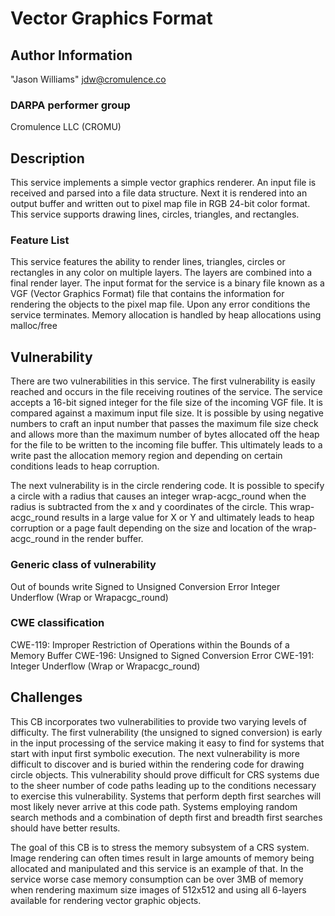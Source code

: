 # Vector Graphics Format

## Author Information

"Jason Williams" <jdw@cromulence.co>

### DARPA performer group
Cromulence LLC (CROMU)

## Description

This service implements a simple vector graphics renderer. An input file is received and parsed into a file data structure. Next it is rendered into an output buffer and written out to pixel map file in RGB 24-bit color format. This service supports drawing lines, circles, triangles, and rectangles.

### Feature List

This service features the ability to render lines, triangles, circles or rectangles in any color on multiple layers. The layers are combined into a final render layer. The input format for the service is a binary file known as a VGF (Vector Graphics Format) file that contains the information for rendering the objects to the pixel map file. Upon any error conditions the service terminates. Memory allocation is handled by heap allocations using malloc/free

## Vulnerability

There are two vulnerabilities in this service. The first vulnerability is easily reached and occurs in the file receiving routines of the service. The service accepts a 16-bit signed integer for the file size of the incoming VGF file. It is compared against a maximum input file size. It is possible by using negative numbers to craft an input number that passes the maximum file size check and allows more than the maximum number of bytes allocated off the heap for the file to be written to the incoming file buffer. This ultimately leads to a write past the allocation memory region and depending on certain conditions leads to heap corruption.

The next vulnerability is in the circle rendering code. It is possible to specify a circle with a radius that causes an integer wrap-acgc_round when the radius is subtracted from the x and y coordinates of the circle. This wrap-acgc_round results in a large value for X or Y and ultimately leads to heap corruption or a page fault depending on the size and location of the wrap-acgc_round in the render buffer.

### Generic class of vulnerability

Out of bounds write
Signed to Unsigned Conversion Error
Integer Underflow (Wrap or Wrapacgc_round)

### CWE classification
CWE-119: Improper Restriction of Operations within the Bounds of a Memory Buffer
CWE-196: Unsigned to Signed Conversion Error
CWE-191: Integer Underflow (Wrap or Wrapacgc_round)

## Challenges

This CB incorporates two vulnerabilities to provide two varying levels of difficulty. The first vulnerability (the unsigned to signed conversion) is early in the input processing of the service making it easy to find for systems that start with input first symbolic execution. The next vulnerability is more difficult to discover and is buried within the rendering code for drawing circle objects. This vulnerability should prove difficult for CRS systems due to the sheer number of code paths leading up to the conditions necessary to exercise this vulnerability. Systems that perform depth first searches will most likely never arrive at this code path. Systems employing random search methods and a combination of depth first and breadth first searches should have better results.

The goal of this CB is to stress the memory subsystem of a CRS system. Image rendering can often times result in large amounts of memory being allocated and manipulated and this service is an example of that. In the service worse case memory consumption can be over 3MB of memory when rendering maximum size images of 512x512 and using all 6-layers available for rendering vector graphic objects.
